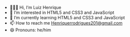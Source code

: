 - 👋🇧🇷 Hi, I’m Luiz Henrique 
- 👀 I’m interested in HTML5 and CSS3 and JavaScript
- 🌱 I’m currently learning HTML5 and CSS3 and JavaScript
- 📫 How to reach me Henriquerrodrigues201@gmail.com
- 😄 Pronouns: he/him 
  
